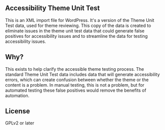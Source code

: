 ## Accessibility Theme Unit Test

This is an XML import file for WordPress. It's a version of the Theme Unit Test data, used for theme reviewing. This copy of the data is created to eliminate issues in the theme unit test data that could generate false positives for accessibility issues and to streamline the data for testing accessibility issues.

## Why?

This exists to help clarify the accessible theme testing process. The standard Theme Unit Test data includes data that will generate accessibility errors, which can create confusion between whether the theme or the content is a problem. In manual testing, this is not a problem, but for automated testing these false positives would remove the benefits of automation. 

## License

GPLv2 or later